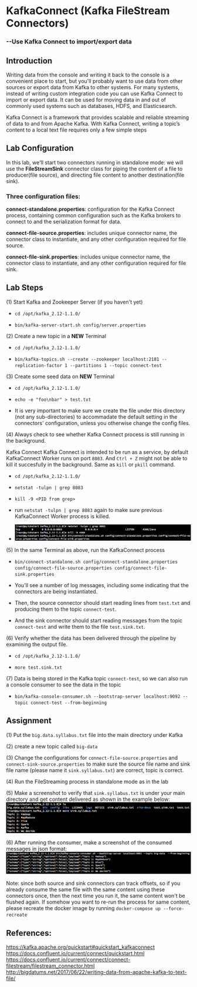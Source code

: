 # KafkaConnect  (Kafka FileStream Connectors)

### --Use Kafka Connect to import/export data

## Introduction

Writing data from the console and writing it back to the console is a convenient place to start, but you'll probably want to use data from other sources or export data from Kafka to other systems. For many systems, instead of writing custom integration code you can use Kafka Connect to import or export data. It can be used for moving data in and out of commonly used systems such as databases, HDFS, and Elasticsearch.

Kafka Connect is a framework that provides scalable and reliable streaming of data to and from Apache Kafka. With Kafka Connect, writing a topic’s content to a local text file requires only a few simple steps

## Lab Configuration

In this lab, we'll start two connectors running in standalone mode: we will use the **FileStreamSink** connector class for piping the content of a file to producer(file source), and directing file content to another destination(file sink).

### Three configuration files:
**connect-standalone.properties**: 
configuration for the Kafka Connect process, containing common configuration such as the Kafka brokers to connect to and the serialization format for data.

**connect-file-source.properties**: includes unique connector name, the connector class to instantiate, and any other configuration required for file source.

**connect-file-sink.properties**: includes unique connector name, the connector class to instantiate, and any other configuration required for file sink.

## Lab Steps
(1) Start Kafka and Zookeeper Server (if you haven't yet)

* `cd /opt/kafka_2.12-1.1.0/`  

* `bin/kafka-server-start.sh config/server.properties`

(2) Create a new topic in a **NEW** Terminal

* `cd /opt/kafka_2.12-1.1.0/`  

* `bin/kafka-topics.sh --create --zookeeper localhost:2181 --replication-factor 1 --partitions 1 --topic connect-test`

(3) Create some seed data on **NEW** Terminal

* `cd /opt/kafka_2.12-1.1.0/`  

* `echo -e "foo\nbar" > test.txt`  

* It is very important to make sure we create the file under this directory (not any sub-directories) to accommadate the default setting in the connectors' configuration, unless you otherwise change the config files.

(4) Always check to see whether Kafka Connect process is still running in the background.

Kafka Connect Kafka Connect is intended to be run as a service, by default KafkaConnect Worker runs on port `8083`. And `Ctrl + Z` might not be able to kill it succesfully in the background. Same as `kill` or `pkill` command. 

* `cd /opt/kafka_2.12-1.1.0/`  

* `netstat -tulpn | grep 8083`  

* `kill -9 <PID from grep>`  

* run `netstat -tulpn | grep 8083` again to make sure previous KafkaConnect Worker process is killed.

* ![Kill background worker process](Images/kill_worker_in_background.png)

(5) In the same Terminal as above, run the KafkaConnect process

* `bin/connect-standalone.sh config/connect-standalone.properties config/connect-file-source.properties config/connect-file-sink.properties`

* You'll see a number of log messages, including some indicating that the connectors are being instantiated. 

* Then, the source connector should start reading lines from `test.txt` and producing them to the topic `connect-test`.

* And the sink connector should start reading messages from the topic `connect-test` and write them to the file `test.sink.txt`.

(6) Verify whether the data has been delivered through the pipeline by examining the output file.

* `cd /opt/kafka_2.12-1.1.0/`  

* `more test.sink.txt`

(7) Data is being stored in the Kafka topic `connect-test`, so we can also run a console consumer to see the data in the topic

* `bin/kafka-console-consumer.sh --bootstrap-server localhost:9092 --topic connect-test --from-beginning`


## Assignment
(1) Put the `big.data.syllabus.txt` file into the main directory under Kafka  

(2) create a new topic called `big-data`

(3) Change the configurations for `connect-file-source.properties` and `connect-sink-source.properties` to make sure the source file name and sink file name (please name it `sink.syllabus.txt`)  are correct, topic is correct.

(4) Run the FileStreaming process in standalone mode as in the lab

(5) Make a screenshot to verify that `sink.syllabus.txt` is under your main directory and get content delivered as shown in the example below:  
![View from CLI](Images/view_from_CLI.png)

(6) After running the consumer, make a screenshot of the consumed messages in json format:  
![View from consumer](Images/view_from_consumer.png)


Note: since both source and sink connectors can track offsets, so if you already consume the same file with the same content using these connectors once, then the next time you run it, the same content won't be flushed again. If somehow you want to re-run the process for same content, please recreate the docker image by running `docker-compose up --force-recreate`

## References:
https://kafka.apache.org/quickstart#quickstart_kafkaconnect   
https://docs.confluent.io/current/connect/quickstart.html    
https://docs.confluent.io/current/connect/connect-filestream/filestream_connector.html    
http://bigdatums.net/2017/06/22/writing-data-from-apache-kafka-to-text-file/







